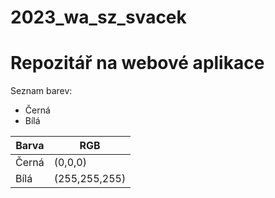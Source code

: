 # 2023_wa_sz_svacek
# Repozitář na webové aplikace
Seznam barev:
- Černá
- Bílá

| Barva    | RGB |
| -------- | ------- |
| Černá  | (0,0,0)   |
| Bílá | (255,255,255)   |

